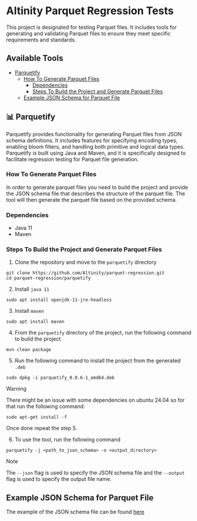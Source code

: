 # Altinity Parquet Regression Tests

This project is designated for testing Parquet files. It includes tools for generating and validating Parquet files to ensure they meet specific requirements and standards.

## Available Tools

- [Parquetify](#-parquetify)
  - [How To Generate Parquet Files](#how-to-generate-parquet-files)
    - [Dependencies](#dependencies)
    - [Steps To Build the Project and Generate Parquet Files](#steps-to-build-the-project-and-generate-parquet-files)
  - [Example JSON Schema for Parquet File](#example-json-schema-for-parquet-file)

## 📊 Parquetify

Parquetify provides functionality for generating Parquet files from JSON schema definitions. It includes features for specifying encoding types, enabling bloom filters, and handling both primitive and logical data types. Parquetify is built using Java and Maven, and it is specifically designed to facilitate regression testing for Parquet file generation.

### How To Generate Parquet Files

In order to generate parquet files you need to build the project and provide the JSON schema file that describes the structure of the parquet file. The tool will then generate the parquet file based on the provided schema.

### Dependencies

- Java 11
- Maven

### Steps To Build the Project and Generate Parquet Files

1. Clone the repository and move to the `parquetify` directory

```shell
git clone https://github.com/Altinity/parquet-regression.git
cd parquet-regression/parquetify
````

2. Install `java 11`

```shell
sudo apt install openjdk-11-jre-headless
```

3. Install `maven`

```shell
sudo apt install maven
```

4. From the `parquetify` directory of the project, run the following command to build the project

```shell
mvn clean package
```

5. Run the following command to install the project from the generated `.deb`

```shell
sudo dpkg -i parquetify_0.0.6-1_amd64.deb
```
> [!WARNING]
> There might be an issue with some dependencies on ubuntu 24.04 so for that run the following command:
> ```shell
> sudo apt-get install -f
>  ```
> Once done repeat the step 5.

6. To use the tool, run the following command

```shell
parquetify -j <path_to_json_schema> -o <output_directory>
```
> [!NOTE]
> The `--json` flag is used to specify the JSON schema file and the `--output` flag is used to specify the output file name.


## Example JSON Schema for Parquet File

The example of the JSON schema file can be found [here](https://github.com/Altinity/parquet-regression/blob/main/src/schema-example/json/exampleSchema.json)
